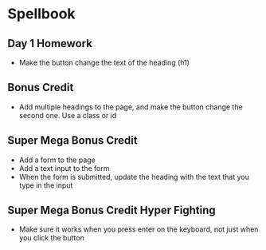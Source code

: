 # Spellbook

## Day 1 Homework

* Make the button change the text of the heading (h1)

## Bonus Credit
* Add multiple headings to the page, and make the button change the second one. Use a class or id

## Super Mega Bonus Credit

* Add a form to the page
* Add a text input to the form
* When the form is submitted, update the heading with the text that you type in the input

## Super Mega Bonus Credit Hyper Fighting

* Make sure it works when you press enter on the keyboard, not just when you click the button
